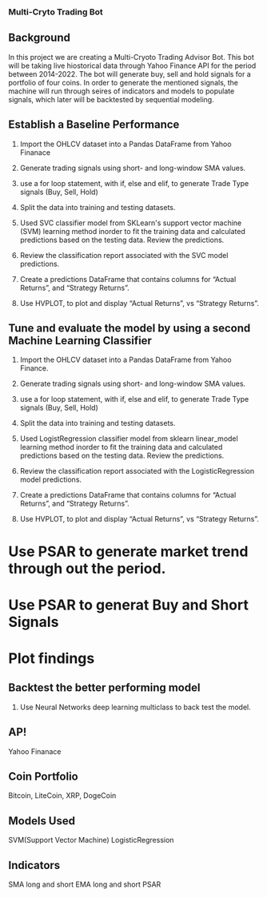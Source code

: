### Multi-Cryto Trading Bot

## Background

In this project we are creating a Multi-Cryoto Trading Advisor Bot. This bot will be taking live hiostorical data through Yahoo Finance API for the period between 2014-2022.
The bot will generate buy, sell and hold signals for a portfolio of four coins. In order to generate the mentioned signals, the machine will run through seires of indicators and models 
to populate signals, which later will be backtested by sequential modeling. 


## Establish a Baseline Performance

1.  Import the OHLCV dataset into a Pandas DataFrame from Yahoo Finanace 

2.  Generate trading signals using short- and long-window SMA values.

3.  use a for loop statement, with if, else and elif, to generate Trade Type signals (Buy, Sell, Hold)

4.  Split the data into training and testing datasets.

5.  Used SVC classifier model from SKLearn's support vector machine (SVM) learning method inorder to fit the training data and calculated predictions based on the testing data. Review the predictions.

6.  Review the classification report associated with the SVC model predictions.

7.  Create a predictions DataFrame that contains columns for “Actual Returns”, and “Strategy Returns”.

8.  Use HVPLOT, to plot and display “Actual Returns”, vs “Strategy Returns”.


## Tune and evaluate the model by using a second Machine Learning Classifier 

1.  Import the OHLCV dataset into a Pandas DataFrame from Yahoo Finance.

2.  Generate trading signals using short- and long-window SMA values.

3.  use a for loop statement, with if, else and elif, to generate Trade Type signals (Buy, Sell, Hold)

4.  Split the data into training and testing datasets.

5.  Used LogistRegression classifier model from  sklearn linear_model learning method inorder to fit the training data and calculated predictions based on the testing data. Review the predictions.

6.  Review the classification report associated with the LogisticRegression model predictions.

7.  Create a predictions DataFrame that contains columns for  “Actual Returns”, and “Strategy Returns”.

8.  Use HVPLOT, to plot and display “Actual Returns”, vs “Strategy Returns”.

# Use PSAR to generate market trend through out the period.
# Use PSAR to generat Buy and Short Signals 
# Plot findings 

## Backtest the better performing model

1.  Use Neural Networks deep learning multiclass to back test the model. 

## AP!
Yahoo Finanace 

## Coin Portfolio

Bitcoin, LiteCoin, XRP, DogeCoin

## Models Used
SVM(Support Vector Machine)
LogisticRegression 

## Indicators 
SMA long and short 
EMA long and short
PSAR 






